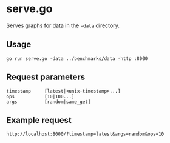 # serve.go

Serves graphs for data in the `-data` directory.

## Usage

```
go run serve.go -data ../benchmarks/data -http :8000
```

## Request parameters

```
timestamp     [latest|<unix-timestamp>...]
ops           [10|100...]
args          [random|same_get]
```

## Example request

```
http://localhost:8000/?timestamp=latest&args=random&ops=10
```
